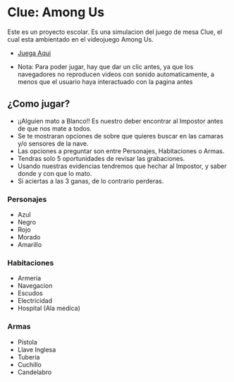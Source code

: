 # Clue: Among Us

Este es un proyecto escolar.
Es una simulacion del juego de mesa Clue, el cual esta ambientado en el videojuego Among Us.

* [Juega Aqui](https://jesusd84.github.io/Clue--Among-Us/)

* Nota: Para poder jugar, hay que dar un clic antes, ya que los navegadores no reproducen videos con sonido automaticamente,
 a menos que el usuario haya interactuado con la pagina antes

## ¿Como jugar?
* ¡¡Alguien mato a Blanco!! Es nuestro deber encontrar al Impostor antes de que nos mate a todos.
* Se te mostraran opciones de sobre que quieres buscar en las camaras y/o sensores de la nave.
* Las opciones a preguntar son entre Personajes, Habitaciones o Armas.
* Tendras solo 5 oportunidades de revisar las grabaciones.
* Usando nuestras evidencias tendremos que hechar al Impostor, y saber donde y con que lo mato.
* Si aciertas a las 3 ganas, de lo contrario perderas.

### Personajes
* Azul
* Negro
* Rojo
* Morado
* Amarillo

### Habitaciones
* Armeria
* Navegacion
* Escudos
* Electricidad
* Hospital (Ala medica)

### Armas
* Pistola
* Llave Inglesa
* Tuberia
* Cuchillo
* Candelabro
